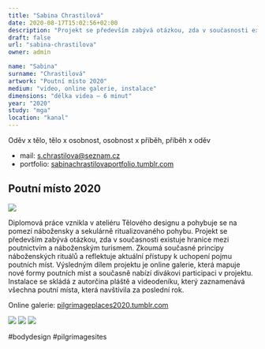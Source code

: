 ```yaml
---
title: "Sabina Chrastilová"
date: 2020-08-17T15:02:56+02:00
description: "Projekt se především zabývá otázkou, zda v současnosti existuje hranice mezi poutnictvím a náboženským turismem. Zkoumá současné principy náboženských rituálů a reflektuje aktuální přístupy k uchopení pojmu poutních míst."
draft: false
url: "sabina-chrastilova"
owner: admin

name: "Sabina"
surname: "Chrastilová"
artwork: "Poutní místo 2020"
medium: "video, online galerie, instalace"
dimensions: "délka videa – 6 minut"
year: "2020"
study: "mga"
location: "kanal"
---
```


Oděv x tělo, tělo x osobnost, osobnost x příběh, příběh x oděv

* mail: s.chrastilova@seznam.cz  
* portfolio: [sabinachrastilovaportfolio.tumblr.com](https://sabinachrastilovaportfolio.tumblr.com/)


## Poutní místo 2020

![](/2020/chrastilova/1.jpg)

Diplomová práce vznikla v ateliéru Tělového designu a pohybuje se na pomezí nábožensky a sekulárně ritualizovaného pohybu. Projekt se především zabývá otázkou, zda v současnosti existuje hranice mezi poutnictvím a náboženským turismem. Zkoumá současné principy náboženských rituálů a reflektuje aktuální přístupy k uchopení pojmu poutních míst. Výsledným dílem projektu je online galerie, která mapuje nové formy poutních míst a současně nabízí divákovi participaci v projektu. Instalace se skládá z autorčina pláště a videodeníku, který zaznamenává všechna poutní místa, která navštívila za poslední rok.

Online galerie: [pilgrimageplaces2020.tumblr.com](https://pilgrimageplaces2020.tumblr.com/)

![](/2020/chrastilova/2.jpg)
![](/2020/chrastilova/3.jpg)
![](/2020/chrastilova/4.jpg)

#bodydesign #pilgrimagesites   
